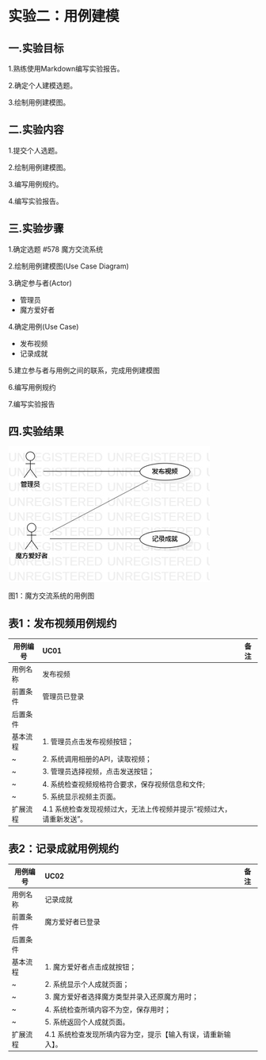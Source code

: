 # 实验二：用例建模


## 一.实验目标
1.熟练使用Markdown编写实验报告。

2.确定个人建模选题。

3.绘制用例建模图。


## 二.实验内容
1.提交个人选题。

2.绘制用例建模图。

3.编写用例规约。

4.编写实验报告。


## 三.实验步骤
1.确定选题 #578 魔方交流系统

2.绘制用例建模图(Use Case Diagram)

3.确定参与者(Actor)
- 管理员
- 魔方爱好者

4.确定用例(Use Case)
- 发布视频
- 记录成就

5.建立参与者与用例之间的联系，完成用例建模图

6.编写用例规约

7.编写实验报告

## 四.实验结果

![用例图](./model2.jpg)

图1：魔方交流系统的用例图

## 表1：发布视频用例规约  

 用例编号  | UC01 | 备注  
-|:-|-  
用例名称  | 发布视频  |   
前置条件  |  管理员已登录   |   
后置条件  |    |    
基本流程  | 1. 管理员点击发布视频按钮；  |    
~| 2. 系统调用相册的API，读取视频；  |   
~| 3. 管理员选择视频，点击发送按钮；  |   
~| 4. 系统检查视频规格符合要求，保存视频信息和文件;  |   
~| 5. 系统显示视频主页面。  |
扩展流程  | 4.1 系统检查发现视频过大，无法上传视频并提示“视频过大，请重新发送”。  |   

## 表2：记录成就用例规约  

 用例编号  | UC02 | 备注  
-|:-|-  
用例名称  | 记录成就  |   
前置条件  |  魔方爱好者已登录   |  
后置条件  |    |    
基本流程  | 1. 魔方爱好者点击成就按钮；  |   
~| 2. 系统显示个人成就页面；  |  
~| 3. 魔方爱好者选择魔方类型并录入还原魔方用时；  |   
~| 4. 系统检查所填内容不为空，保存用时；  |
~| 5. 系统返回个人成就页面。  |
扩展流程  | 4.1 系统检查发现所填内容为空，提示【输入有误，请重新输入】。  |    
